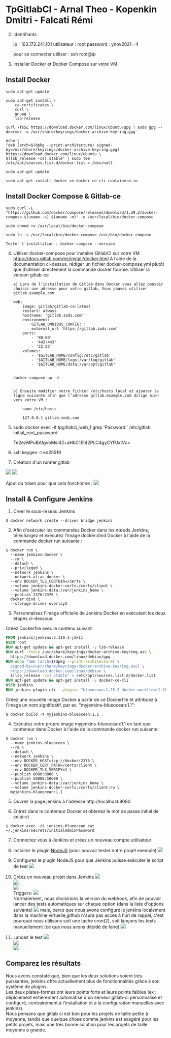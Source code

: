 # TpGitlabCI - Arnal Theo - Kopenkin Dmitri - Falcati Rémi

2. Identifiants

   ip : 163.172.241.101
   utilisateur : root
   password : ynov2021--4

   pour se connecter utiliser : ssh root@ip

3. Installer Docker et Docker Compose sur votre VM.

## Install Docker

    sudo apt-get update

    sudo apt-get install \
        ca-certificates \
        curl \
        gnupg \
        lsb-release

    curl -fsSL https://download.docker.com/linux/ubuntu/gpg | sudo gpg --dearmor -o /usr/share/keyrings/docker-archive-keyring.gpg

    echo \
    "deb [arch=$(dpkg --print-architecture) signed-by=/usr/share/keyrings/docker-archive-keyring.gpg] https://download.docker.com/linux/ubuntu \
    $(lsb_release -cs) stable" | sudo tee /etc/apt/sources.list.d/docker.list > /dev/null

    sudo apt-get update

    sudo apt-get install docker-ce docker-ce-cli containerd.io

## Install Docker Compose & Gitlab-ce

    sudo curl -L "https://github.com/docker/compose/releases/download/1.29.2/docker-compose-$(uname -s)-$(uname -m)" -o /usr/local/bin/docker-compose

    sudo chmod +x /usr/local/bin/docker-compose

    sudo ln -s /usr/local/bin/docker-compose /usr/bin/docker-compose

    Tester l'installation : docker-compose --version

4.  Utiliser docker-compose pour installer GitlabCI sur votre VM
    https://docs.gitlab.com/ee/install/docker.html
    A l’aide de la documentation ci-dessus, rédiger un fichier docker-compose.yml plutôt que d’utiliser directement la commande docker fournie.
    Utiliser la version gitlab-ce

        a) Lors de l’installation de Gitlab dans Docker vous allez pouvoir choisir une adresse pour votre gitlab. Vous pouvez utiliser gitlab.example.com

        web:
            image: gitlab/gitlab-ce:latest
            restart: always
            hostname: 'gitlab.zods.com'
            environment:
                GITLAB_OMNIBUS_CONFIG: |
                external_url 'https://gitlab.zods.com'
            ports:
                - '80:80'
                - '443:443'
                - '22:22'
            volumes:
                - '$GITLAB_HOME/config:/etc/gitlab'
                - '$GITLAB_HOME/logs:/var/log/gitlab'
                - '$GITLAB_HOME/data:/var/opt/gitlab'


        docker-compose up -d


        b) Ensuite modifier votre fichier /etc/hosts local et ajouter la ligne suivante afin que l’adresse gitlab.example.com dirige bien vers votre VM :

            nano /etc/hosts

            127.0.0.1 gitlab.zods.com

5.  sudo docker exec -it tpgitlabci_web_1 grep 'Password:' /etc/gitlab initial_root_password

    Te2ezMPuBAfgvbMsi42+aHbC1Et42PLC4gyCYPJxtVc=

6.  ssh keygen -t ed25519

7. Création d'un runner gitlab

![](https://cdn.discordapp.com/attachments/921065068869873714/921445106454773830/runner.png)
![](https://cdn.discordapp.com/attachments/921065068869873714/921445088746409994/pipelines.png)

Ajout du token pour que cela fonctionne : ![](https://cdn.discordapp.com/attachments/921065068869873714/921445128692957244/token.png)

## Install & Configure Jenkins

1. Creer le sous-reseau Jenkins

```shell
$ docker network create --driver bridge jenkins
```

2. Afin d'exécuter les commandes Docker dans les nœuds Jenkins, téléchargez et exécutez l'image docker:dind Docker à l'aide de la commande docker run suivante :

```shell
$ docker run \
  --name jenkins-docker \
  --rm \
  --detach \
  --privileged \
  --network jenkins \
  --network-alias docker \
  --env DOCKER_TLS_CERTDIR=/certs \
  --volume jenkins-docker-certs:/certs/client \
  --volume jenkins-data:/var/jenkins_home \
  --publish 2376:2376 \
  docker:dind \
  --storage-driver overlay2
```

3. Personnalisez l'image officielle de Jenkins Docker en exécutant les deux étapes ci-dessous:

Créez Dockerfile avec le contenu suivant:

```Dockerfile
FROM jenkins/jenkins:2.319.1-jdk11
USER root
RUN apt-get update && apt-get install -y lsb-release
RUN curl -fsSLo /usr/share/keyrings/docker-archive-keyring.asc \
  https://download.docker.com/linux/debian/gpg
RUN echo "deb [arch=$(dpkg --print-architecture) \
  signed-by=/usr/share/keyrings/docker-archive-keyring.asc] \
  https://download.docker.com/linux/debian \
  $(lsb_release -cs) stable" > /etc/apt/sources.list.d/docker.list
RUN apt-get update && apt-get install -y docker-ce-cli
USER jenkins
RUN jenkins-plugin-cli --plugins "blueocean:1.25.2 docker-workflow:1.26"
```

Créez une nouvelle image Docker à partir de ce Dockerfile et attribuez à l'image un nom significatif, par ex. "myjenkins-blueocean:1.1":

```shell
$ docker build -t myjenkins-blueocean:1.1 .
```

4. Exécutez votre propre image myjenkins-blueocean:1.1 en tant que conteneur dans Docker à l'aide de la commande docker run suivante:

```shell
$ docker run \
  --name jenkins-blueocean \
  --rm \
  --detach \
  --network jenkins \
  --env DOCKER_HOST=tcp://docker:2376 \
  --env DOCKER_CERT_PATH=/certs/client \
  --env DOCKER_TLS_VERIFY=1 \
  --publish 8080:8080 \
  --publish 50000:50000 \
  --volume jenkins-data:/var/jenkins_home \
  --volume jenkins-docker-certs:/certs/client:ro \
  myjenkins-blueocean:1.1
```

5. Ouvrez la page jenkins à l'adresse http://localhost:8080

6. Entrez dans le conteneur Docker et obtenez le mot de passe initial de celui-ci

```shell
$ docker exec -it jenkins-blueocean cat ~/.jenkins/secrets/initialAdminPassword
```

7. Connectez vous à Jenkins et créez un nouveau compte utilisateur

8. Installez le plugin [NodeJS](https://plugins.jenkins.io/nodejs/) (pour pouvoir tester notre projet exemple)
   <img src="https://i.imgur.com/uNcN5m8.png"> <br/>

9. Configurez le plugin NodeJS pour que Jenkins puisse exécuter le script de test
   <img src="https://i.imgur.com/oS7fwSW.png"> <br/>

10. Créez un nouveau projet dans Jenkins
    <img src="https://i.imgur.com/ossvdxz.png"> <br/>
    <img src="https://i.imgur.com/w7R1W13.png"> <br/>
    <img src="https://i.imgur.com/UntPfEu.png"> <br/>
    Triggers:
    <img src="https://i.imgur.com/TesXTtE.png"> <br/>
    Normalement, nous choisirions la version du webhook, afin de pouvoir lancer des tests automatiques sur chaque option (dans la liste d'options suivante)
    <img src="https://i.imgur.com/MsPyE9l.png">
    mais, parce que nous avons configuré le jenkins localement dans la machine virtuelle,github n'aura pas accès à l'url de rappel, c'est pourquoi nous utilisons soit une tache cron(2), soit lançons les tests manuellement (ce que nous avons décidé de faire)
    <img src="https://i.imgur.com/zkrbxdD.png"> <br/>

11. Lancez le test
    <img src="https://i.imgur.com/yau6jA6.png"><br/>
    <img src="https://i.imgur.com/sO6048A.png"><br/>
    <img src="https://i.imgur.com/vwvTSHG.png"><br/>

## Comparez les résultats

Nous avons constaté que, bien que les deux solutions soient très puissantes, jenkins offre actuellement plus de fonctionnalités grâce à son système de plugins.<br/>
Les deux plates-formes ont leurs points forts et leurs points faibles (ex : déploiement entièrement automatisé d'un serveur gitlab-ci personnalisé et configuré, contrairement à l'installation et à la configuration manuelles avec jenkins).<br/>
Nous pensons que gitlab ci est bon pour les projets de taille petite à moyenne, tandis que quelque chose comme jenkins est exagéré pour les petits projets, mais une très bonne solution pour les projets de taille moyenne à grande.
